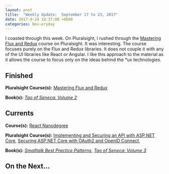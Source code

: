 ```yaml
---
layout: post
title:  "Weekly Update:  September 17 to 23, 2017"
date: 2017-9-24 18:37:00 +0000
categories: Dev-eryday
---
```


I coasted through this week. On Pluralsight, I rushed through the [Mastering Flux and Redux][ux] course on Pluralsight. It was interesting. The course focuses purely on the Flux and Redux libraries. It does not couple it with any of the UI libraries like React or Angular. I like this approach to the material as it allows the course to focus only on the ideas behind the *ux technologies.

Finished
--------
**Pluralsight Course(s):** [Mastering Flux and Redux][ux]

**Book(s):** *[Tao of Seneca: Volume 2][tao]*

Currents
--------
**Course(s):** [React Nanodegree][rnd]

**Pluralsight Course(s):** [Implementing and Securing an API with ASP.NET Core][core], [Securing ASP.NET Core with OAuth2 and OpenID Connect][secure], 

**Book(s):** *[Smalltalk Best Practice Patterns][sbp]*, *[Tao of Seneca: Volume 3][tao]*

On the Next...
--------


[core]: https://app.pluralsight.com/library/courses/aspdotnetcore-implementing-securing-api/table-of-contents
[sbp]: https://www.amazon.com/Smalltalk-Best-Practice-Patterns-Kent/dp/013476904X
[rnd]: https://www.udacity.com/course/react-nanodegree--nd019
[tao]: https://tim.blog/2017/07/06/tao-of-seneca/
[secure]: https://app.pluralsight.com/library/courses/asp-dotnet-core-oauth2-openid-connect-securing/table-of-contents
[ux]: https://app.pluralsight.com/library/courses/flux-redux-mastering/table-of-contents
